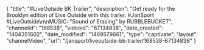 {
    "title": "#LiveOutside BK Trailer",
    "description": "Get ready for the Brooklyn edition of Live Outside with this trailer. #JanSport #LiveOutside\n\nMUSIC: \"Sound of Erasing\"  by RUBBLEBUCKET",
    "channelid": "168538",
    "videoid": "67134838",
    "date_created": "1404351602",
    "date_modified": "1469579661",
    "type": "captivate",
    "layout": "channelVideo",
    "url": "\/jansport\/liveoutside-bk-trailer\/168538-67134838"
}